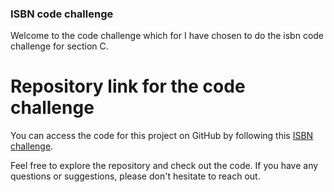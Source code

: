 ### ISBN code challenge

Welcome to the code challenge which for I have chosen to do the isbn code challenge for section C.

# Repository link for the code challenge

You can access the code for this project on GitHub by following this [ISBN challenge](https://github.com/V203/isbn).

Feel free to explore the repository and check out the code. If you have any questions or suggestions, please don't hesitate to reach out.